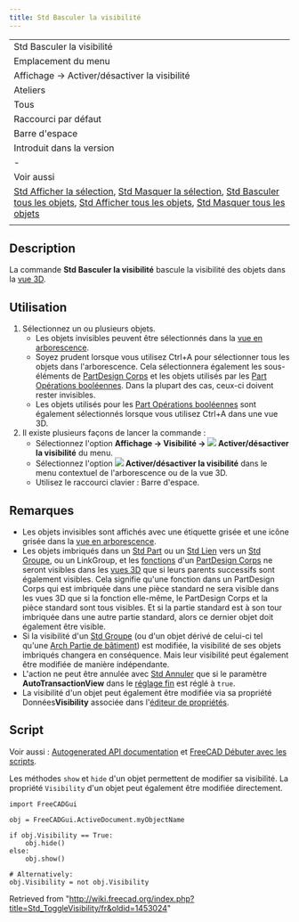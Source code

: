 ```yaml
---
title: Std Basculer la visibilité
---
```

|  |
| --- |
| Std Basculer la visibilité |
| Emplacement du menu |
| Affichage → Activer/désactiver la visibilité |
| Ateliers |
| Tous |
| Raccourci par défaut |
| Barre d'espace |
| Introduit dans la version |
| - |
| Voir aussi |
| [Std Afficher la sélection](/Std_ShowSelection/fr "Std ShowSelection/fr"), [Std Masquer la sélection](/Std_HideSelection/fr "Std HideSelection/fr"), [Std Basculer tous les objets](/Std_ToggleObjects/fr "Std ToggleObjects/fr"), [Std Afficher tous les objets](/Std_ShowObjects/fr "Std ShowObjects/fr"), [Std Masquer tous les objets](/Std_HideObjects/fr "Std HideObjects/fr") |
|  |

## Description

La commande **Std Basculer la visibilité** bascule la visibilité des objets dans la [vue 3D](/3D_view/fr "3D view/fr").

## Utilisation

1. Sélectionnez un ou plusieurs objets.
   * Les objets invisibles peuvent être sélectionnés dans la [vue en arborescence](/Tree_view/fr "Tree view/fr").
   * Soyez prudent lorsque vous utilisez Ctrl+A pour sélectionner tous les objets dans l'arborescence. Cela sélectionnera également les sous-éléments de [PartDesign Corps](/PartDesign_Body/fr "PartDesign Body/fr") et les objets utilisés par les [Part Opérations booléennes](/Part_Boolean/fr "Part Boolean/fr"). Dans la plupart des cas, ceux-ci doivent rester invisibles.
   * Les objets utilisés pour les [Part Opérations booléennes](/Part_Boolean/fr "Part Boolean/fr") sont également sélectionnés lorsque vous utilisez Ctrl+A dans une vue 3D.
2. Il existe plusieurs façons de lancer la commande :
   * Sélectionnez l'option **Affichage → Visibilité → ![](/images/Std_ToggleVisibility.svg) Activer/désactiver la visibilité** du menu.
   * Sélectionnez l'option **![](/images/Std_ToggleVisibility.svg) Activer/désactiver la visibilité** dans le menu contextuel de l'arborescence ou de la vue 3D.
   * Utilisez le raccourci clavier : Barre d'espace.

## Remarques

* Les objets invisibles sont affichés avec une étiquette grisée et une icône grisée dans la [vue en arborescence](/Tree_view/fr "Tree view/fr").
* Les objets imbriqués dans un [Std Part](/Std_Part/fr "Std Part/fr") ou un [Std Lien](/Std_LinkMake/fr "Std LinkMake/fr") vers un [Std Groupe](/Std_Group/fr "Std Group/fr"), ou un LinkGroup, et les [fonctions](/PartDesign_Feature/fr "PartDesign Feature/fr") d'un [PartDesign Corps](/PartDesign_Body/fr "PartDesign Body/fr") ne seront visibles dans les [vues 3D](/3D_view/fr "3D view/fr") que si leurs parents successifs sont également visibles. Cela signifie qu'une fonction dans un PartDesign Corps qui est imbriquée dans une pièce standard ne sera visible dans les vues 3D que si la fonction elle-même, le PartDesign Corps et la pièce standard sont tous visibles. Et si la partie standard est à son tour imbriquée dans une autre partie standard, alors ce dernier objet doit également être visible.
* Si la visibilité d'un [Std Groupe](/Std_Group/fr "Std Group/fr") (ou d'un objet dérivé de celui-ci tel qu'une [Arch Partie de bâtiment](/Arch_BuildingPart/fr "Arch BuildingPart/fr")) est modifiée, la visibilité de ses objets imbriqués changera en conséquence. Mais leur visibilité peut également être modifiée de manière indépendante.
* L'action ne peut être annulée avec [Std Annuler](/Std_Undo/fr "Std Undo/fr") que si le paramètre **AutoTransactionView** dans le [réglage fin](/Fine-tuning/fr "Fine-tuning/fr") est réglé à `true`.
* La visibilité d'un objet peut également être modifiée via sa propriété Données**Visibility** associée dans l'[éditeur de propriétés](/Property_editor/fr "Property editor/fr").

## Script

Voir aussi : [Autogenerated API documentation](https://freecad.github.io/SourceDoc/) et [FreeCAD Débuter avec les scripts](/FreeCAD_Scripting_Basics/fr "FreeCAD Scripting Basics/fr").

Les méthodes `show` et `hide` d'un objet permettent de modifier sa visibilité. La propriété `Visibility` d'un objet peut également être modifiée directement.

```
import FreeCADGui

obj = FreeCADGui.ActiveDocument.myObjectName

if obj.Visibility == True:
    obj.hide()
else:
    obj.show()

# Alternatively:
obj.Visibility = not obj.Visibility

```

Retrieved from "<http://wiki.freecad.org/index.php?title=Std_ToggleVisibility/fr&oldid=1453024>"